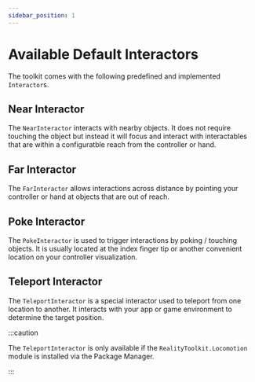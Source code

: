 ```yaml
---
sidebar_position: 1
---
```


# Available Default Interactors

The toolkit comes with the following predefined and implemented `Interactor`s.

## Near Interactor

The `NearInteractor` interacts with nearby objects. It does not require touching the object but instead it will
focus and interact with interactables that are within a configuratble reach from the controller or hand.

## Far Interactor

The `FarInteractor` allows interactions across distance by pointing your controller or hand at objects that are out of reach.

## Poke Interactor

The `PokeInteractor` is used to trigger interactions by poking / touching objects. It is usually located at the index finger tip or another
convenient location on your controller visualization.

## Teleport Interactor

The `TeleportInteractor` is a special interactor used to teleport from one location to another. It interacts with your app or game
environment to determine the target position.

:::caution

The `TeleportInteractor` is only available if the `RealityToolkit.Locomotion` module is installed via the Package Manager.

:::